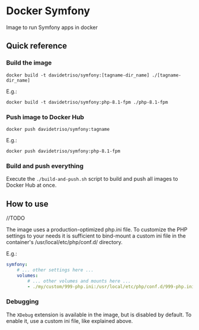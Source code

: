 # Docker Symfony

Image to run Symfony apps in docker

## Quick reference

### Build the image

```
docker build -t davidetriso/symfony:[tagname-dir_name] ./[tagname-dir_name]
```

E.g.:

```
docker build -t davidetriso/symfony:php-8.1-fpm ./php-8.1-fpm
```

### Push image to Docker Hub

```
docker push davidetriso/symfony:tagname
```

E.g.:

```
docker push davidetriso/symfony:php-8.1-fpm
```

###  Build and push everything

Execute the `./build-and-push.sh` script to build and push all images to Docker Hub at once.


## How to use

//TODO

The image uses a production-optimized php.ini file. To customize the PHP settings to your needs it is sufficient to bind-mount a custom ini file in the container's /usr/local/etc/php/conf.d/ directory.

E.g.:

```yaml
symfony:
    # ... other settings here ...
    volumes:
        # ... other volumes and mounts here ...
        - ./my/custom/999-php.ini:/usr/local/etc/php/conf.d/999-php.ini:ro
```

### Debugging

The `XDebug` extension is available in the image, but is disabled by default. To enable it, use a custom ini file, like explained above.
